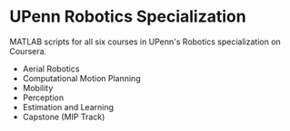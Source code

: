 # UPenn Robotics Specialization
MATLAB scripts for all six courses in UPenn's Robotics specialization on Coursera.

- Aerial Robotics
- Computational Motion Planning
- Mobility
- Perception
- Estimation and Learning
- Capstone (MIP Track)
